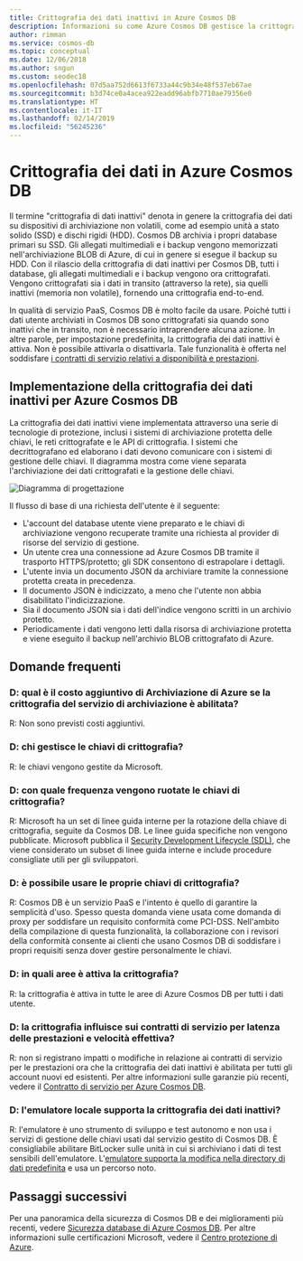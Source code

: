 ```yaml
---
title: Crittografia dei dati inattivi in Azure Cosmos DB
description: Informazioni su come Azure Cosmos DB gestisce la crittografia dei dati inattivi e come viene implementata questa funzionalità.
author: rimman
ms.service: cosmos-db
ms.topic: conceptual
ms.date: 12/06/2018
ms.author: sngun
ms.custom: seodec18
ms.openlocfilehash: 07d5aa752d6613f6733a44c9b34e48f537eb67ae
ms.sourcegitcommit: b3d74ce0a4acea922eadd96abfb7710ae79356e0
ms.translationtype: HT
ms.contentlocale: it-IT
ms.lasthandoff: 02/14/2019
ms.locfileid: "56245236"
---
```

# <a name="data-encryption-in-azure-cosmos-db"></a>Crittografia dei dati in Azure Cosmos DB 

Il termine "crittografia di dati inattivi" denota in genere la crittografia dei dati su dispositivi di archiviazione non volatili, come ad esempio unità a stato solido (SSD) e dischi rigidi (HDD). Cosmos DB archivia i propri database primari su SSD. Gli allegati multimediali e i backup vengono memorizzati nell'archiviazione BLOB di Azure, di cui in genere si esegue il backup su HDD. Con il rilascio della crittografia di dati inattivi per Cosmos DB, tutti i database, gli allegati multimediali e i backup vengono ora crittografati. Vengono crittografati sia i dati in transito (attraverso la rete), sia quelli inattivi (memoria non volatile), fornendo una crittografia end-to-end.

In qualità di servizio PaaS, Cosmos DB è molto facile da usare. Poiché tutti i dati utente archiviati in Cosmos DB sono crittografati sia quando sono inattivi che in transito, non è necessario intraprendere alcuna azione. In altre parole, per impostazione predefinita, la crittografia dei dati inattivi è attiva. Non è possibile attivarla o disattivarla. Tale funzionalità è offerta nel soddisfare [i contratti di servizio relativi a disponibilità e prestazioni](https://azure.microsoft.com/support/legal/sla/cosmos-db).

## <a name="implementation-of-encryption-at-rest-for-azure-cosmos-db"></a>Implementazione della crittografia dei dati inattivi per Azure Cosmos DB

La crittografia dei dati inattivi viene implementata attraverso una serie di tecnologie di protezione, inclusi i sistemi di archiviazione protetta delle chiavi, le reti crittografate e le API di crittografia. I sistemi che decrittografano ed elaborano i dati devono comunicare con i sistemi di gestione delle chiavi. Il diagramma mostra come viene separata l'archiviazione dei dati crittografati e la gestione delle chiavi. 

![Diagramma di progettazione](./media/database-encryption-at-rest/design-diagram.png)

Il flusso di base di una richiesta dell'utente è il seguente:
- L'account del database utente viene preparato e le chiavi di archiviazione vengono recuperate tramite una richiesta al provider di risorse del servizio di gestione.
- Un utente crea una connessione ad Azure Cosmos DB tramite il trasporto HTTPS/protetto; gli SDK consentono di estrapolare i dettagli.
- L'utente invia un documento JSON da archiviare tramite la connessione protetta creata in precedenza.
- Il documento JSON è indicizzato, a meno che l'utente non abbia disabilitato l'indicizzazione.
- Sia il documento JSON sia i dati dell'indice vengono scritti in un archivio protetto.
- Periodicamente i dati vengono letti dalla risorsa di archiviazione protetta e viene eseguito il backup nell'archivio BLOB crittografato di Azure.

## <a name="frequently-asked-questions"></a>Domande frequenti

### <a name="q-how-much-more-does-azure-storage-cost-if-storage-service-encryption-is-enabled"></a>D: qual è il costo aggiuntivo di Archiviazione di Azure se la crittografia del servizio di archiviazione è abilitata?
R: Non sono previsti costi aggiuntivi.

### <a name="q-who-manages-the-encryption-keys"></a>D: chi gestisce le chiavi di crittografia?
R: le chiavi vengono gestite da Microsoft.

### <a name="q-how-often-are-encryption-keys-rotated"></a>D: con quale frequenza vengono ruotate le chiavi di crittografia?
R: Microsoft ha un set di linee guida interne per la rotazione della chiave di crittografia, seguite da Cosmos DB. Le linee guida specifiche non vengono pubblicate. Microsoft pubblica il [Security Development Lifecycle (SDL)](https://www.microsoft.com/sdl/default.aspx), che viene considerato un subset di linee guida interne e include procedure consigliate utili per gli sviluppatori.

### <a name="q-can-i-use-my-own-encryption-keys"></a>D: è possibile usare le proprie chiavi di crittografia?
R: Cosmos DB è un servizio PaaS e l'intento è quello di garantire la semplicità d'uso. Spesso questa domanda viene usata come domanda di proxy per soddisfare un requisito conformità come PCI-DSS. Nell'ambito della compilazione di questa funzionalità, la collaborazione con i revisori della conformità consente ai clienti che usano Cosmos DB di soddisfare i propri requisiti senza dover gestire personalmente le chiavi.

### <a name="q-what-regions-have-encryption-turned-on"></a>D: in quali aree è attiva la crittografia?
R: la crittografia è attiva in tutte le aree di Azure Cosmos DB per tutti i dati utente.

### <a name="q-does-encryption-affect-the-performance-latency-and-throughput-slas"></a>D: la crittografia influisce sui contratti di servizio per latenza delle prestazioni e velocità effettiva?
R: non si registrano impatti o modifiche in relazione ai contratti di servizio per le prestazioni ora che la crittografia dei dati inattivi è abilitata per tutti gli account nuovi ed esistenti. Per altre informazioni sulle garanzie più recenti, vedere il [Contratto di servizio per Azure Cosmos DB](https://azure.microsoft.com/support/legal/sla/cosmos-db).

### <a name="q-does-the-local-emulator-support-encryption-at-rest"></a>D: l'emulatore locale supporta la crittografia dei dati inattivi?
R: l'emulatore è uno strumento di sviluppo e test autonomo e non usa i servizi di gestione delle chiavi usati dal servizio gestito di Cosmos DB. È consigliabile abilitare BitLocker sulle unità in cui si archiviano i dati di test sensibili dell'emulatore. L'[emulatore supporta la modifica nella directory di dati predefinita](local-emulator.md) e usa un percorso noto.

## <a name="next-steps"></a>Passaggi successivi

Per una panoramica della sicurezza di Cosmos DB e dei miglioramenti più recenti, vedere [Sicurezza database di Azure Cosmos DB](database-security.md).
Per altre informazioni sulle certificazioni Microsoft, vedere il [Centro protezione di Azure](https://azure.microsoft.com/support/trust-center/).
